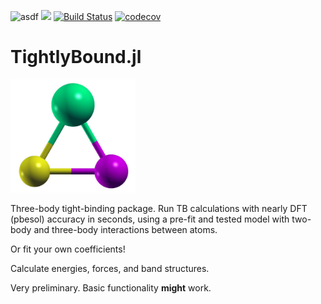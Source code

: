 ![asdf](https://github.com/kfgarrity/TightlyBound.jl/workflows/CI/badge.svg)
[![](https://img.shields.io/badge/docs-dev-blue.svg)](https://kfgarrity.github.io/TightlyBound.jl/dev)
[![Build Status](https://travis-ci.com/kfgarrity/TightlyBound.jl.svg?branch=main)](https://travis-ci.com/kfgarrity/TightlyBound.jl)
[![codecov](https://codecov.io/gh/kfgarrity/TightlyBound.jl/branch/main/graph/badge.svg?token=U8COIKIWG6)](https://codecov.io/gh/kfgarrity/TightlyBound.jl)
<!--  
[![Coverage Status](https://coveralls.io/repos/github/kfgarrity/TightlyBound.jl/badge.svg?branch=main)](https://coveralls.io/github/kfgarrity/TightlyBound.jl?branch=main)
-->
# TightlyBound.jl

<img src="https://github.com/kfgarrity/TightlyBound.jl/blob/main/docs/src/assets/logo.svg" alt="logo" width="200" >


Three-body tight-binding package. Run TB calculations with nearly DFT (pbesol) accuracy in seconds, using a pre-fit and tested model with two-body and three-body interactions between atoms.

Or fit your own coefficients!

Calculate energies, forces, and band structures.

Very preliminary. Basic functionality **might** work.
